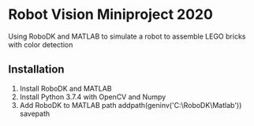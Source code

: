 # Robot Vision Miniproject 2020
Using RoboDK and MATLAB to simulate a robot to assemble LEGO bricks with color detection


## Installation

1. Install RoboDK and MATLAB
2. Install Python 3.7.4 with OpenCV and Numpy
3. Add RoboDK to MATLAB path
   addpath(geninv('C:\RoboDK\Matlab'))
   savepath

   